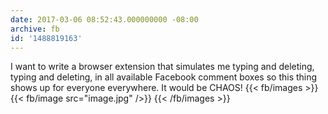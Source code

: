 ```yaml
---
date: 2017-03-06 08:52:43.000000000 -08:00
archive: fb
id: '1488819163'
---
```


I want to write a browser extension that simulates me typing and deleting, typing and deleting, in all available Facebook comment boxes so this thing shows up for everyone everywhere. It would be CHAOS!
{{< fb/images >}}
{{< fb/image src="image.jpg" />}}
{{< /fb/images >}}
